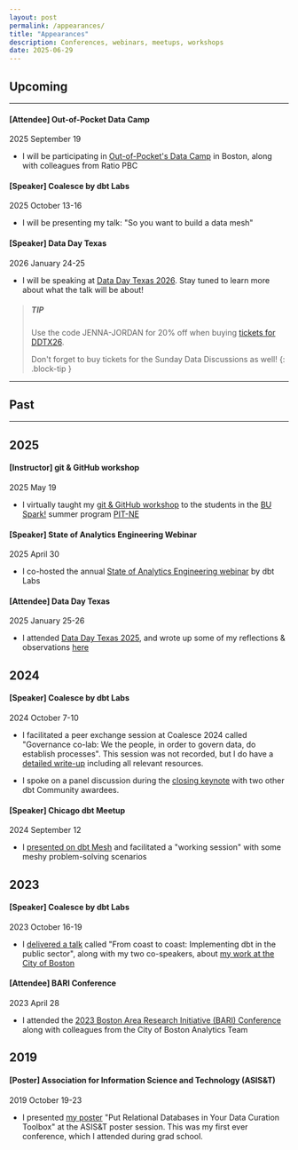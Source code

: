 ```yaml
---
layout: post
permalink: /appearances/
title: "Appearances"
description: Conferences, webinars, meetups, workshops
date: 2025-06-29
---
```


## Upcoming
---

#### [Attendee] Out-of-Pocket Data Camp
2025 September 19

- I will be participating in [Out-of-Pocket's Data Camp](https://www.outofpocket.health/datacamp) in Boston, along with colleagues from Ratio PBC

#### [Speaker] Coalesce by dbt Labs
2025 October 13-16

- I will be presenting my talk: "So you want to build a data mesh"

#### [Speaker] Data Day Texas
2026 January 24-25

- I will be speaking at [Data Day Texas 2026](https://datadaytexas.com/2026/speakers#jordan). Stay tuned to learn more about what the talk will be about!

> ##### TIP
>
> Use the code JENNA-JORDAN for 20% off when buying [tickets for DDTX26](https://www.eventbrite.com/e/data-day-texas-ai-2026-tickets-1232401368669?aff=oddtdtcreator).
>
> Don't forget to buy tickets for the Sunday Data Discussions as well!
{: .block-tip }
---

## Past
---

## 2025

#### [Instructor] git & GitHub workshop
2025 May 19

- I virtually taught my [git & GitHub workshop](http://jennajordan.me/git-novice-speedrun/) to the students in the [BU Spark!](https://www.bu.edu/spark/about/eirs/) summer program [PIT-NE](https://pitne.org/)

#### [Speaker] State of Analytics Engineering Webinar
2025 April 30

- I co-hosted the annual [State of Analytics Engineering webinar](https://www.getdbt.com/2025-state-of-analytics-engineering-virtual-event-recording) by dbt Labs

#### [Attendee] Data Day Texas
2025 January 25-26

- I attended [Data Day Texas 2025](https://datadaytexas.com/2025/speakers), and wrote up some of my reflections & observations [here](/blog/ddtx25-recap)

## 2024

#### [Speaker] Coalesce by dbt Labs
2024 October 7-10

- I facilitated a peer exchange session at Coalesce 2024 called "Governance co-lab: We the people, in order to govern data, do establish processes". This session was not recorded, but I do have a [detailed write-up]((/projects/dbt-mesh-council-simulation)) including all relevant resources.

- I spoke on a panel discussion during the [closing keynote](https://youtu.be/I72yUtrmhbY?si=JGW7SgWOGAPxVzWi&t=1606) with two other dbt Community awardees.

#### [Speaker] Chicago dbt Meetup
2024 September 12

- I [presented on dbt Mesh](/projects/dbt-mesh-council-simulation#dbt-mesh-working-session-at-the-chicago-dbt-meetup) and facilitated a "working session" with some meshy problem-solving scenarios


## 2023

#### [Speaker] Coalesce by dbt Labs
2023 October 16-19

- I [delivered a talk](https://youtu.be/6aX7tAfMmIM?si=65eBOp2V66v4tS0E) called "From coast to coast: Implementing dbt in the public sector", along with my two co-speakers, about [my work at the City of Boston](/projects/dbt-migration-cob)

#### [Attendee] BARI Conference
2023 April 28

- I attended the [2023 Boston Area Research Initiative (BARI) Conference](https://cssh.northeastern.edu/bari/past-conferences/bari-conference-2023-greater-bostons-annual-insight-to-impact-summit/) along with colleagues from the City of Boston Analytics Team

## 2019

#### [Poster] Association for Information Science and Technology (ASIS&T)
2019 October 19-23

- I presented [my poster](/projects/asist2019-poster) "Put Relational Databases in Your Data Curation Toolbox" at the ASIS&T poster session. This was my first ever conference, which I attended during grad school.
